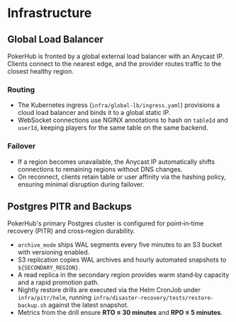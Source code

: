 # Infrastructure

## Global Load Balancer

PokerHub is fronted by a global external load balancer with an Anycast IP. Clients connect to the nearest edge, and the provider routes traffic to the closest healthy region.

### Routing
- The Kubernetes ingress (`infra/global-lb/ingress.yaml`) provisions a cloud load balancer and binds it to a global static IP.
- WebSocket connections use NGINX annotations to hash on `tableId` and `userId`, keeping players for the same table on the same backend.

### Failover
- If a region becomes unavailable, the Anycast IP automatically shifts connections to remaining regions without DNS changes.
- On reconnect, clients retain table or user affinity via the hashing policy, ensuring minimal disruption during failover.

## Postgres PITR and Backups

PokerHub's primary Postgres cluster is configured for point‑in‑time recovery (PITR) and cross‑region durability.

- `archive_mode` ships WAL segments every five minutes to an S3 bucket with versioning enabled.
- S3 replication copies WAL archives and hourly automated snapshots to `${SECONDARY_REGION}`.
- A read replica in the secondary region provides warm stand‑by capacity and a rapid promotion path.
- Nightly restore drills are executed via the Helm CronJob under `infra/pitr/helm`, running
  `infra/disaster-recovery/tests/restore-backup.sh` against the latest snapshot.
- Metrics from the drill ensure **RTO ≤ 30 minutes** and **RPO ≤ 5 minutes**.
